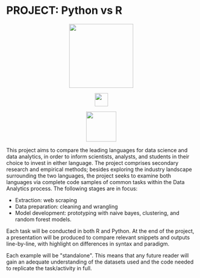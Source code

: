 # PROJECT: Python vs R
<p align="center">
  <img src="https://www.python.org/static/community_logos/python-logo-master-v3-TM.png" width=170> 
</p>
<p align="center">
  <img src="https://glasstypewriter.files.wordpress.com/2015/11/versus-vs.png" height=35>
</p>
<p align="center">
  <img src="https://i.ibb.co/mCbV92Y/c3b7ed5d007115f23b737150df873247.png" width=80>
</p>

This project aims to compare the leading languages for data science and data analytics, in order to inform scientists, analysts, and students in their choice to invest in either language. The project comprises secondary research and empirical methods; besides exploring the industry landscape surrounding the two languages, the project seeks to examine both languages via complete code samples of common tasks within the Data Analytics process. The following stages are in focus: 
- Extraction: web scraping
- Data preparation: cleaning and wrangling 
- Model development: prototyping with naive bayes, clustering, and random forest models.  

Each task will be conducted in both R and Python. At the end of the project, a presentation will be produced to compare relevant snippets and outputs line-by-line, with highlight on differences in syntax and paradigm.

Each example will be "standalone". This means that any future reader will gain an adequate understanding of the datasets used and the code needed to replicate the task/activity in full.


